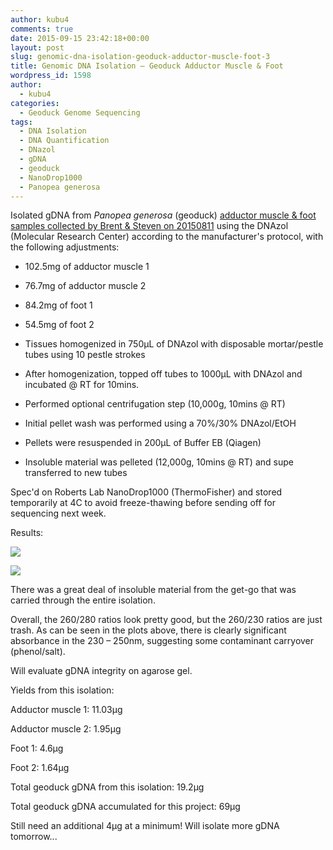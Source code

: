 ```yaml
---
author: kubu4
comments: true
date: 2015-09-15 23:42:18+00:00
layout: post
slug: genomic-dna-isolation-geoduck-adductor-muscle-foot-3
title: Genomic DNA Isolation – Geoduck Adductor Muscle & Foot
wordpress_id: 1598
author:
  - kubu4
categories:
  - Geoduck Genome Sequencing
tags:
  - DNA Isolation
  - DNA Quantification
  - DNazol
  - gDNA
  - geoduck
  - NanoDrop1000
  - Panopea generosa
---
```


Isolated gDNA from _Panopea generosa_ (geoduck) [adductor muscle & foot samples collected by Brent & Steven on 20150811](http://onsnetwork.org/halfshell/2015/08/11/big-day-big-clam/) using the DNAzol (Molecular Research Center) according to the manufacturer's protocol, with the following adjustments:




    
  * 102.5mg of adductor muscle 1

    
  * 76.7mg of adductor muscle 2

    
  * 84.2mg of foot 1

    
  * 54.5mg of foot 2

    
  * Tissues homogenized in 750μL of DNAzol with disposable mortar/pestle tubes using 10 pestle strokes

    
  * After homogenization, topped off tubes to 1000μL with DNAzol and incubated @ RT for 10mins.

    
  * Performed optional centrifugation step (10,000g, 10mins @ RT)

    
  * Initial pellet wash was performed using a 70%/30% DNAzol/EtOH

    
  * Pellets were resuspended in 200μL of Buffer EB (Qiagen)

    
  * Insoluble material was pelleted (12,000g, 10mins @ RT) and supe transferred to new tubes



Spec'd on Roberts Lab NanoDrop1000 (ThermoFisher) and stored temporarily at 4C to avoid freeze-thawing before sending off for sequencing next week.



Results:

[![](http://eagle.fish.washington.edu/Arabidopsis/20150915_gDNA_geoduck_ODs.JPG)](http://eagle.fish.washington.edu/Arabidopsis/20150915_gDNA_geoduck_ODs.JPG)



[![](http://eagle.fish.washington.edu/Arabidopsis/20150915_gDNA_geoduck_plots.JPG)](http://eagle.fish.washington.edu/Arabidopsis/20150915_gDNA_geoduck_plots.JPG)



There was a great deal of insoluble material from the get-go that was carried through the entire isolation.

Overall, the 260/280 ratios look pretty good, but the 260/230 ratios are just trash. As can be seen in the plots above, there is clearly significant absorbance in the 230 – 250nm, suggesting some contaminant carryover (phenol/salt).

Will evaluate gDNA integrity on agarose gel.

Yields from this isolation:

Adductor muscle 1: 11.03μg

Adductor muscle 2: 1.95μg

Foot 1: 4.6μg

Foot 2: 1.64μg



Total geoduck gDNA from this isolation: 19.2μg



Total geoduck gDNA accumulated for this project: 69μg

Still need an additional 4μg at a minimum! Will isolate more gDNA tomorrow...
